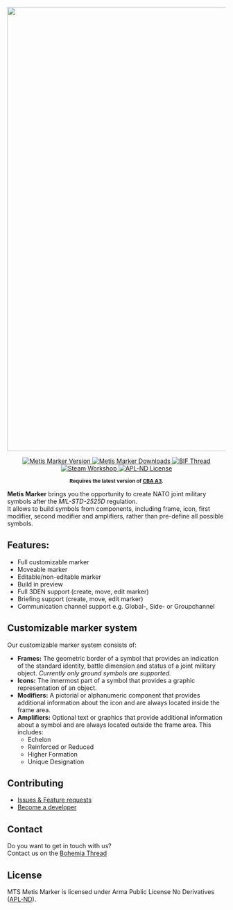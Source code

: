 <p align="center">
    <img src="https://i.imgur.com/92Se6gs.png" width="1024">
</p>

<p align="center">
    <a href="https://github.com/Metis-Team/mts_marker/releases/latest">
        <img src="https://img.shields.io/badge/Version-1.0.0-blue.svg?style=flat-square" alt="Metis Marker Version">
    </a>
    <a href="https://github.com/Metis-Team/mts_marker/releases">
        <img src="https://img.shields.io/github/downloads/Metis-Team/mts_marker/total.svg?style=flat-square&label=Downloads" alt="Metis Marker Downloads">
    </a>
    <a href="">
        <img src="https://img.shields.io/badge/BIF-Thread-lightgrey.svg?style=flat-square" alt="BIF Thread">
    </a>
    <a href="">
        <img src="https://img.shields.io/badge/Steam-Workshop-green.svg?style=flat-square" alt="Steam Workshop">
    </a>
    <a href="https://github.com/Metis-Team/mts_marker/blob/master/LICENSE">
        <img src="https://img.shields.io/badge/License-APL--ND-red.svg?style=flat-square" alt="APL-ND License">
    </a>
</p>

<p align="center">
    <sup><strong>Requires the latest version of <a href="https://github.com/CBATeam/CBA_A3/releases">CBA A3</a>.</sup></strong>
</p>

**Metis Marker** brings you the opportunity to create NATO joint military symbols after the *MIL-STD-2525D* regulation.  
It allows to build symbols from components, including frame, icon, first modifier, second modifier and amplifiers, rather than pre-define all possible symbols.

## Features:
- Full customizable marker
- Moveable marker
- Editable/non-editable marker
- Build in preview
- Full 3DEN support (create, move, edit marker)
- Briefing support (create, move, edit marker)
- Communication channel support e.g. Global-, Side- or Groupchannel 

## Customizable marker system
Our customizable marker system consists of:  
- **Frames:** The geometric border of a symbol that provides an indication of the standard identity, battle dimension and status of a joint military object. *Currently only ground symbols are supported.*
- **Icons:** The innermost part of a symbol that provides a graphic representation of an object.
- **Modifiers:** A pictorial or alphanumeric component that provides additional information about the icon and are always located inside the frame area.
- **Amplifiers:** Optional text or graphics that provide additional information about a symbol and are always located outside the frame area. This includes:
    - Echelon
    - Reinforced or Reduced
    - Higher Formation
    - Unique Designation

## Contributing
- [Issues & Feature requests](https://github.com/Metis-Team/mts_marker/issues)
- [Become a developer](https://github.com/Metis-Team/mts_marker/wiki/For-developers)

## Contact
Do you want to get in touch with us?  
Contact us on the [Bohemia Thread](https://forums.bohemia.net/forums/forum/218-arma-3/)

## License
MTS Metis Marker is licensed under Arma Public License No Derivatives ([APL-ND](https://github.com/Metis-Team/mts_marker/blob/master/LICENSE)).
